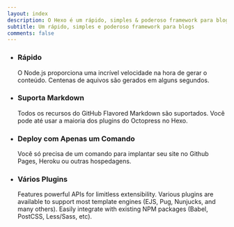 ```yaml
---
layout: index
description: O Hexo é um rápido, simples & poderoso framework para blogs em Node.js.
subtitle: Um rápido, simples e poderoso framework para blogs
comments: false
---
```


<ul id="intro-feature-list">
  <li class="intro-feature-wrap">
    <div class="intro-feature">
      <div class="intro-feature-icon">
        <i class="fa fa-bolt"></i>
      </div>
      <h3 class="intro-feature-title">Rápido</h3>
      <p class="intro-feature-desc">O Node.js proporciona uma incrível velocidade na hora de gerar o conteúdo. Centenas de aquivos são gerados em alguns segundos.</p>
    </div>
  </li>
  <li class="intro-feature-wrap">
    <div class="intro-feature">
      <div class="intro-feature-icon">
        <i class="fa fa-pencil"></i>
      </div>
      <h3 class="intro-feature-title">Suporta Markdown</h3>
      <p class="intro-feature-desc">Todos os recursos do GitHub Flavored Markdown são suportados. Você pode até usar a maioria dos plugins do Octopress no Hexo.</p>
    </div></li><li class="intro-feature-wrap">
    <div class="intro-feature">
      <div class="intro-feature-icon">
        <i class="fa fa-cloud-upload"></i>
      </div>
      <h3 class="intro-feature-title">Deploy com Apenas um Comando</h3>
        <p class="intro-feature-desc">Você só precisa de um comando para implantar seu site no Github Pages, Heroku ou outras hospedagens.</p>
      </div></li><li class="intro-feature-wrap">
    <div class="intro-feature">
      <div class="intro-feature-icon">
        <i class="fa fa-cog"></i>
      </div>
      <h3 class="intro-feature-title">Vários Plugins</h3>
      <p class="intro-feature-desc">Features powerful APIs for limitless extensibility. Various plugins are available to support most template engines (EJS, Pug, Nunjucks, and many others). Easily integrate with existing NPM packages (Babel, PostCSS, Less/Sass, etc).</p>
    </div>
  </li>
</ul>
